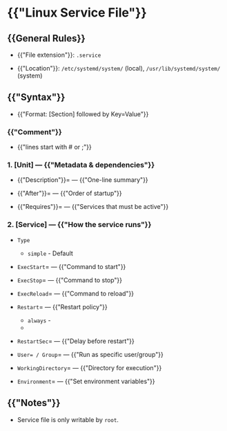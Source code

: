 
# {{"Linux Service File"}}


## {{General Rules}}

* {{"File extension"}}: `.service`

* {{"Location"}}: `/etc/systemd/system/` (local), `/usr/lib/systemd/system/` (system)


## {{"Syntax"}}

* {{"Format: [Section] followed by Key=Value"}}

### {{"Comment"}} 

* {{"lines start with # or ;"}}

### 1. [Unit] — {{"Metadata & dependencies"}}

* {{"Description"}}= — {{"One-line summary"}}

* {{"After"}}= — {{"Order of startup"}}

* {{"Requires"}}= — {{"Services that must be active"}}

### 2. [Service] — {{"How the service runs"}}

* `Type` 
    * `simple` - Default

* `ExecStart`= — {{"Command to start"}}

* `ExecStop`= — {{"Command to stop"}}

* `ExecReload`= — {{"Command to reload"}}

* `Restart`= — {{"Restart policy"}}
    * `always` - 
    * 
* `RestartSec`= — {{"Delay before restart"}}

* `User= / Group`= — {{"Run as specific user/group"}}

* `WorkingDirectory`= — {{"Directory for execution"}}

* `Environment`= — {{"Set environment variables"}}

## {{"Notes"}}

* Service file is only writable by `root`.